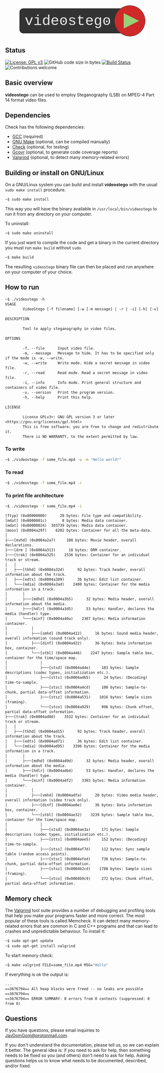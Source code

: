 <p align="center"><img src="https://github.com/JavDomGom/videostego/blob/main/img/videostego_logo.png"></p>

## Status

[![License: GPL v3](https://img.shields.io/badge/License-GPLv3-brightgreen.svg)](https://www.gnu.org/licenses/gpl-3.0)
![GitHub code size in bytes](https://img.shields.io/github/languages/code-size/JavDomGom/videostego)
[![Build Status](https://travis-ci.com/JavDomGom/videostego.svg?branch=main)](https://travis-ci.com/github/JavDomGom/videostego)
![Contributions welcome](https://img.shields.io/badge/contributions-welcome-brightgreen.svg)

## Basic overview

**videostego** can be used to employ Steganography (LSB) on MPEG-4 Part 14 format video files.

## Dependencies

Check has the following dependencies:

- [GCC](https://gcc.gnu.org/install/) (required)
- [GNU Make](https://www.gnu.org/software/make/) (optional, can be compiled manually)
- [Check](https://github.com/libcheck/check) (optional, for testing)
- [Gcovr](https://github.com/gcovr/gcovr) (optional, to generate code coverage reports)
- [Valgrind](https://valgrind.org/docs/manual/quick-start.html) (optional, to detect many memory-related errors)

## Building or install on GNU/Linux

On a GNU/Linux system you can build and install **videostego** with the usual `sudo make install` procedure.

```bash
~$ sudo make install
```

This way you will have the binary available in `/usr/local/bin/videostego` to run it from any directory on your computer.

To uninstall:

```bash
~$ sudo make uninstall
```

If you just want to compile the code and get a binary in the current directory you must run `make build` without `sudo`.

```bash
~$ make build
```

The resulting `videostego` binary file can then be placed and run anywhere on your computer of your choice.

## How to run

```
~$ ./videostego -h
USAGE
        VideoStego [-f filename] [-w [-m message] | -r | -i] [-h] [-v]

DESCRIPTION

        Tool to apply steganography in video files.

OPTIONS

        -f, --file      Input video file.
        -m, --message   Message to hide. It has to be specified only if the mode is -w, --write.
        -w, --write     Write mode. Hide a secret message in video file.
        -r, --read      Read mode. Read a secret message in video file.
        -i, --info      Info mode. Print general structure and containers of video file.
        -v, --version   Print the program version.
        -h, --help      Print this help.

LICENSE

        License GPLv3+: GNU GPL version 3 or later <https://gnu.org/licenses/gpl.html>
        This is free software: you are free to change and redistribute it.
        There is NO WARRANTY, to the extent permitted by law.
```

### To write

```bash
~$ ./videostego -f some_file.mp4 -w -m "Hello world!"
```

### To read

```bash
~$ ./videostego -f some_file.mp4 -r
```

### To print file architecture

```bash
~$ ./videostego -f some_file.mp4 -i
```
```
[ftyp] (0x00000000)      28 bytes: File type and compatibility.
[mdat] (0x0000001c)       8 bytes: Media data container.
[mdat] (0x00000024)  303739 bytes: Media data container.
[moov] (0x0004a29f)    6202 bytes: Container for all the meta-data.
│
├───[mvhd] (0x0004a2a7)     108 bytes: Movie header, overall declarations.
├───[drm ] (0x0004a313)      18 bytes: DRM container.
├───[trak] (0x0004a325)    2536 bytes: Container for an individual track or stream.
│   │
│   ├───[tkhd] (0x0004a32d)      92 bytes: Track header, overall information about the track.
│   ├───[edts] (0x0004a389)      36 bytes: Edit list container.
│   └───[mdia] (0x0004a3ad)    2400 bytes: Container for the media information in a track.
│       │
│       ├───[mdhd] (0x0004a3b5)      32 bytes: Media header, overall information about the media.
│       ├───[hdlr] (0x0004a3d5)      53 bytes: Handler, declares the media (handler) type.
│       └───[minf] (0x0004a40a)    2307 bytes: Media information container.
│           │
│           ├───[smhd] (0x0004a412)      16 bytes: Sound media header, overall information (sound track only).
│           ├───[dinf] (0x0004a422)      36 bytes: Data information box, container.
│           └───[stbl] (0x0004a446)    2247 bytes: Sample table box, container for the time/space map.
│               │
│               ├───[stsd] (0x0004a44e)     103 bytes: Sample descriptions (codec types, initialization etc.).
│               ├───[stts] (0x0004a4b5)      24 bytes: (Decoding) time-to-sample.
│               ├───[stsc] (0x0004a4cd)     100 bytes: Sample-to-chunk, partial data-offset information.
│               ├───[stsz] (0x0004a531)    1016 bytes: Sample sizes (framing).
│               └───[stco] (0x0004a929)     996 bytes: Chunk offset, partial data-offset information.
├───[trak] (0x0004ad0d)    3532 bytes: Container for an individual track or stream.
│   │
│   ├───[tkhd] (0x0004ad15)      92 bytes: Track header, overall information about the track.
│   ├───[edts] (0x0004ad71)      36 bytes: Edit list container.
│   └───[mdia] (0x0004ad95)    3396 bytes: Container for the media information in a track.
│       │
│       ├───[mdhd] (0x0004ad9d)      32 bytes: Media header, overall information about the media.
│       ├───[hdlr] (0x0004adbd)      53 bytes: Handler, declares the media (handler) type.
│       └───[minf] (0x0004adf2)    3303 bytes: Media information container.
│           │
│           ├───[vmhd] (0x0004adfa)      20 bytes: Video media header, overall information (video track only).
│           ├───[dinf] (0x0004ae0e)      36 bytes: Data information box, container.
│           └───[stbl] (0x0004ae32)    3239 bytes: Sample table box, container for the time/space map.
│               │
│               ├───[stsd] (0x0004ae3a)     171 bytes: Sample descriptions (codec types, initialization etc.).
│               ├───[stts] (0x0004aee5)     152 bytes: (Decoding) time-to-sample.
│               ├───[stss] (0x0004af7d)     112 bytes: Sync sample table (random access points).
│               ├───[stsc] (0x0004afed)     736 bytes: Sample-to-chunk, partial data-offset information.
│               ├───[stsz] (0x0004b2cd)    1788 bytes: Sample sizes (framing).
│               └───[stco] (0x0004b9c9)     272 bytes: Chunk offset, partial data-offset information.
```

## Memory check

The [Valgrind](https://valgrind.org/docs/manual/quick-start.html) tool suite provides a number of debugging and profiling tools that help you make your programs faster and more correct. The most popular of these tools is called Memcheck. It can detect many memory-related errors that are common in C and C++ programs and that can lead to crashes and unpredictable behaviour. To install it:

```bash
~$ sudo apt-get update
~$ sudo apt-get install valgrind
```

To start memory check:

```bash
~$ make valgrind FILE=some_file.mp4 MSG="Hello"
```

If everything is ok the output is:

```
...
==3676794== All heap blocks were freed -- no leaks are possible
==3676794== 
==3676794== ERROR SUMMARY: 0 errors from 0 contexts (suppressed: 0 from 0)
```

## Questions

If you have questions, please email inquiries to <JavDomGom@protonmail.com>.

If you don't understand the documentation, please tell us, so we can explain it
better. The general idea is: if you need to ask for help, then something needs
to be fixed so you (and others) don't need to ask for help. Asking questions
helps us to know what needs to be documented, described, and/or fixed.